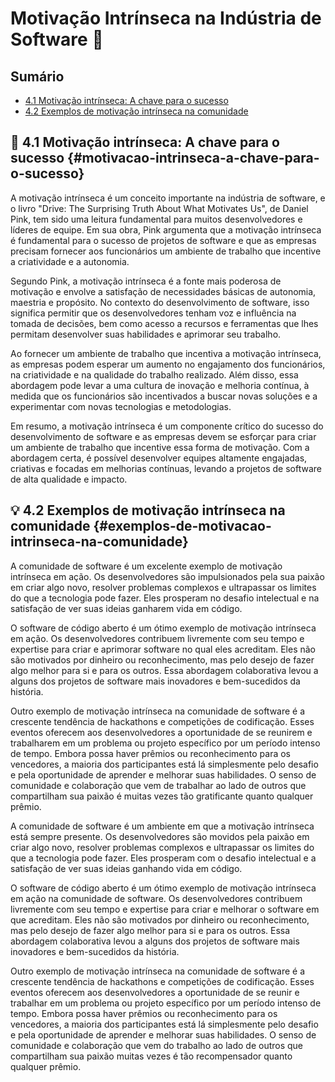 # Motivação Intrínseca na Indústria de Software :rocket:

## Sumário

- [4.1 Motivação intrínseca: A chave para o sucesso](#motivacao-intrinseca-a-chave-para-o-sucesso)
- [4.2 Exemplos de motivação intrínseca na comunidade](#exemplos-de-motivacao-intrinseca-na-comunidade)

## :pencil: 4.1 Motivação intrínseca: A chave para o sucesso {#motivacao-intrinseca-a-chave-para-o-sucesso}

A motivação intrínseca é um conceito importante na indústria de software, e o livro "Drive: The Surprising Truth About What Motivates Us", de Daniel Pink, tem sido uma leitura fundamental para muitos desenvolvedores e líderes de equipe. Em sua obra, Pink argumenta que a motivação intrínseca é fundamental para o sucesso de projetos de software e que as empresas precisam fornecer aos funcionários um ambiente de trabalho que incentive a criatividade e a autonomia.

Segundo Pink, a motivação intrínseca é a fonte mais poderosa de motivação e envolve a satisfação de necessidades básicas de autonomia, maestria e propósito. No contexto do desenvolvimento de software, isso significa permitir que os desenvolvedores tenham voz e influência na tomada de decisões, bem como acesso a recursos e ferramentas que lhes permitam desenvolver suas habilidades e aprimorar seu trabalho.

Ao fornecer um ambiente de trabalho que incentiva a motivação intrínseca, as empresas podem esperar um aumento no engajamento dos funcionários, na criatividade e na qualidade do trabalho realizado. Além disso, essa abordagem pode levar a uma cultura de inovação e melhoria contínua, à medida que os funcionários são incentivados a buscar novas soluções e a experimentar com novas tecnologias e metodologias.

Em resumo, a motivação intrínseca é um componente crítico do sucesso do desenvolvimento de software e as empresas devem se esforçar para criar um ambiente de trabalho que incentive essa forma de motivação. Com a abordagem certa, é possível desenvolver equipes altamente engajadas, criativas e focadas em melhorias contínuas, levando a projetos de software de alta qualidade e impacto.

## :bulb: 4.2 Exemplos de motivação intrínseca na comunidade {#exemplos-de-motivacao-intrinseca-na-comunidade}

A comunidade de software é um excelente exemplo de motivação intrínseca em ação. Os desenvolvedores são impulsionados pela sua paixão em criar algo novo, resolver problemas complexos e ultrapassar os limites do que a tecnologia pode fazer. Eles prosperam no desafio intelectual e na satisfação de ver suas ideias ganharem vida em código.

O software de código aberto é um ótimo exemplo de motivação intrínseca em ação. Os desenvolvedores contribuem livremente com seu tempo e expertise para criar e aprimorar software no qual eles acreditam. Eles não são motivados por dinheiro ou reconhecimento, mas pelo desejo de fazer algo melhor para si e para os outros. Essa abordagem colaborativa levou a alguns dos projetos de software mais inovadores e bem-sucedidos da história.

Outro exemplo de motivação intrínseca na comunidade de software é a crescente tendência de hackathons e competições de codificação. Esses eventos oferecem aos desenvolvedores a oportunidade de se reunirem e trabalharem em um problema ou projeto específico por um período intenso de tempo. Embora possa haver prêmios ou reconhecimento para os vencedores, a maioria dos participantes está lá simplesmente pelo desafio e pela oportunidade de aprender e melhorar suas habilidades. O senso de comunidade e colaboração que vem de trabalhar ao lado de outros que compartilham sua paixão é muitas vezes tão gratificante quanto qualquer prêmio.

A comunidade de software é um ambiente em que a motivação intrínseca está sempre presente. Os desenvolvedores são movidos pela paixão em criar algo novo, resolver problemas complexos e ultrapassar os limites do que a tecnologia pode fazer. Eles prosperam com o desafio intelectual e a satisfação de ver suas ideias ganhando vida em código.

O software de código aberto é um ótimo exemplo de motivação intrínseca em ação na comunidade de software. Os desenvolvedores contribuem livremente com seu tempo e expertise para criar e melhorar o software em que acreditam. Eles não são motivados por dinheiro ou reconhecimento, mas pelo desejo de fazer algo melhor para si e para os outros. Essa abordagem colaborativa levou a alguns dos projetos de software mais inovadores e bem-sucedidos da história.

Outro exemplo de motivação intrínseca na comunidade de software é a crescente tendência de hackathons e competições de codificação. Esses eventos oferecem aos desenvolvedores a oportunidade de se reunir e trabalhar em um problema ou projeto específico por um período intenso de tempo. Embora possa haver prêmios ou reconhecimento para os vencedores, a maioria dos participantes está lá simplesmente pelo desafio e pela oportunidade de aprender e melhorar suas habilidades. O senso de comunidade e colaboração que vem do trabalho ao lado de outros que compartilham sua paixão muitas vezes é tão recompensador quanto qualquer prêmio.
